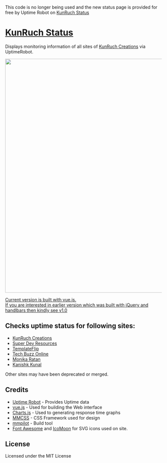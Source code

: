 This code is no longer being used and the new status page is provided for free by Uptime Robot on [KunRuch Status](https://status.kunruchcreations.com/)


# [KunRuch Status](https://status.kunruchcreations.com/)

Displays monitoring information of all sites of [KunRuch Creations](https://kunruchcreations.com/) via UptimeRobot.

<p align="center">
<a href="https://status.kunruchcreations.com/">
<img src="https://raw.githubusercontent.com/kunruch/status.kunruchcreations.com/master/assets/img/featured.png" width="750px"></img>
</p>

Current version is built with vue.js.  
If you are interested in earlier version which was built with jQuery and handlbars then kindly see [v1.0](https://github.com/kunruch/status.kunruchcreations.com/tree/v1.0)

## Checks uptime status for following sites:

 - [KunRuch Creations](https://kunruchcreations.com)
 - [Super Dev Resources](https://superdevresources.com)
 - [TemplateFlip](https://templateflip.com)
 - [Tech Buzz Online](https://www.techbuzzonline.com/)
 - [Monika Ratan](http://monikaratan.in)
 - [Kanishk Kunal](http://kanishkkunal.in)
 
 Other sites may have been deprecated or merged.

## Credits

 - [Uptime Robot](https://uptimerobot.com/) - Provides Uptime data
 - [vue.js](http://vuejs.org/) - Used for building the Web interface
 - [Charts.js](http://www.chartjs.org/) - Used to generating response time graphs
 - [MMCSS](https://mmcss.kunruchcreations.com/) - CSS Framework used for design
 - [mmpilot](https://mmpilot.kunruchcreations.com/) - Build tool
 - [Font Awesome](http://fontawesome.io/) and [IcoMoon](https://icomoon.io/) for SVG icons used on site.

## License

Licensed under the MIT License
